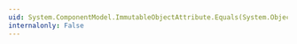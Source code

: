 ```yaml
---
uid: System.ComponentModel.ImmutableObjectAttribute.Equals(System.Object)
internalonly: False
---
```

